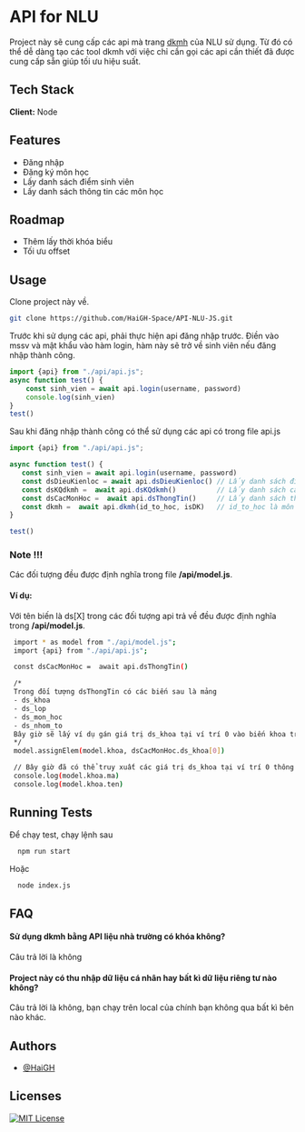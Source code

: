 
# API for NLU

Project này sẽ cung cấp các api mà trang [dkmh](https://dkmh.hcmuaf.edu.vn/) của NLU sử dụng. Từ đó có thể dễ dàng tạo các tool dkmh với việc chỉ cần gọi các api cần thiết đã được cung cấp sẵn giúp tối ưu hiệu suất.



## Tech Stack

**Client:** Node



## Features

- Đăng nhập
- Đăng ký môn học
- Lấy danh sách điểm sinh viên
- Lấy danh sách thông tin các môn học



## Roadmap

- Thêm lấy thời khóa biểu
- Tối ưu offset



## Usage

Clone project này về.

```bash
git clone https://github.com/HaiGH-Space/API-NLU-JS.git
```
Trước khi sử dụng các api, phải thực hiện api đăng nhập trước.
Điền vào mssv và mật khẩu vào hàm login, hàm này sẽ trở về sinh viên nếu đăng nhập thành công.
```javascript
import {api} from "./api/api.js";
async function test() {
    const sinh_vien = await api.login(username, password)
    console.log(sinh_vien)
}
test()
```
Sau khi đăng nhập thành công có thể sử dụng các api có trong file api.js
 ```javascript
import {api} from "./api/api.js";

async function test() {
    const sinh_vien = await api.login(username, password)
    const dsDieuKienloc = await api.dsDieuKienloc() // Lấy danh sách điều kiện lọc 
    const dsKQdkmh =  await api.dsKQdkmh()          // Lấy danh sách các kết quả đăng ký môn học
    const dsCacMonHoc =  await api.dsThongTin()     // Lấy danh sách thông tin về các môn học như: ds_lop, ds_mon_hoc, ds_nhom_to, ds_khoa
    const dkmh =  await api.dkmh(id_to_hoc, isDK)   // id_to_hoc là môn muốn thực thi lấy được thông qua dsCacMonHoc, isDK nếu là true thì thực thi dk môn, false thì sẽ hủy dk môn
}

test()
```
### Note !!!


Các đối tượng đều được định nghĩa trong file **/api/model.js**.

#### Ví dụ:
Với tên biến là ds[X] trong các đối tượng api trả về đều được định nghĩa trong **/api/model.js**.


```bash
 import * as model from "./api/model.js";
 import {api} from "./api/api.js";

 const dsCacMonHoc =  await api.dsThongTin()

 /* 
 Trong đối tượng dsThongTin có các biến sau là mảng
 - ds_khoa
 - ds_lop
 - ds_mon_hoc
 - ds_nhom_to
 Bây giờ sẽ lấy ví dụ gán giá trị ds_khoa tại ví trí 0 vào biến khoa trong model.js
 */  
 model.assignElem(model.khoa, dsCacMonHoc.ds_khoa[0])

 // Bây giờ đã có thể truy xuất các giá trị ds_khoa tại ví trí 0 thông qua biến khoa trong model
 console.log(model.khoa.ma)
 console.log(model.khoa.ten)
 ```

## Running Tests

Để chạy test, chạy lệnh sau

```bash
  npm run start
```

Hoặc

```bash
  node index.js
```


## FAQ

#### Sử dụng dkmh bằng API liệu nhà trường có khóa không?

Câu trả lời là không

#### Project này có thu nhập dữ liệu cá nhân hay bất kì dữ liệu riêng tư nào không?

Câu trả lời là không, bạn chạy trên local của chính bạn không qua bất kì bên nào khác.


## Authors

- [@HaiGH](https://github.com/HaiGH-Space)


## Licenses

[![MIT License](https://img.shields.io/badge/License-MIT-green.svg)](https://choosealicense.com/licenses/mit/)

